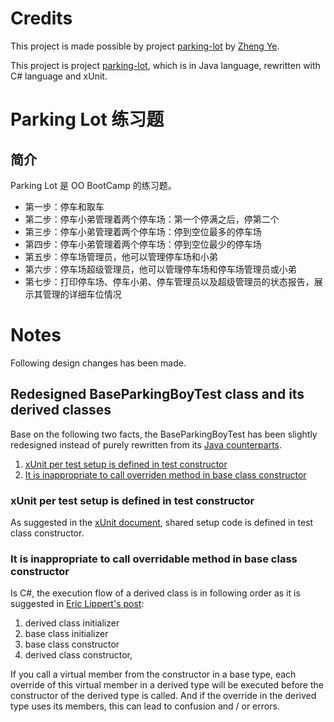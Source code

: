 # Credits
This project is made possible by project [parking-lot](https://github.com/dreamhead/parking-lot) by [Zheng Ye](https://github.com/dreamhead).

This project is project [parking-lot](https://github.com/dreamhead/parking-lot), which is in Java language, rewritten with C# language and xUnit.

# Parking Lot 练习题

## 简介

Parking Lot 是 OO BootCamp 的练习题。

* 第一步：停车和取车
* 第二步：停车小弟管理着两个停车场：第一个停满之后，停第二个
* 第三步：停车小弟管理着两个停车场：停到空位最多的停车场
* 第四步：停车小弟管理着两个停车场：停到空位最少的停车场
* 第五步：停车场管理员，他可以管理停车场和小弟
* 第六步：停车场超级管理员，他可以管理停车场和停车场管理员或小弟
* 第七步：打印停车场、停车小弟、停车管理员以及超级管理员的状态报告，展示其管理的详细车位情况

# Notes
Following design changes has been made.
## Redesigned BaseParkingBoyTest class and its derived classes
Base on the following two facts, the BaseParkingBoyTest has been slightly redesigned instead of purely rewritten from its [Java counterparts](https://github.com/dreamhead/parking-lot/commit/c095a364d0289bd2881fec7a6949c69a3370388e#diff-536ec9c6d90e1b828901e40c6bbb064385264e45fe6c01e407587d73fc17f63e).
1. [xUnit per test setup is defined in test constructor](#xunit-per-test-setup-is-defined-in-test-constructor)
2. [It is inappropriate to call overriden method in base class constructor](#it-is-inappropriate-to-call-overridable-method-in-base-class-constructor)
### xUnit per test setup is defined in test constructor
As suggested in the [xUnit document](https://xunit.net/docs/shared-context), shared setup code is defined in test class constructor.
### It is inappropriate to call overridable method in base class constructor
Is C#, the execution flow of a derived class is in following order as it is suggested in [Eric Lippert's post](https://learn.microsoft.com/en-us/archive/blogs/ericlippert/why-do-initializers-run-in-the-opposite-order-as-constructors-part-one):
1. derived class initializer
2. base class initializer
3. base class constructor
4. derived class constructor,

If you call a virtual member from the constructor in a base type, each override of this virtual member in a derived type will be executed before the constructor of the derived type is called.
And if the override in the derived type uses its members, this can lead to confusion and / or errors.